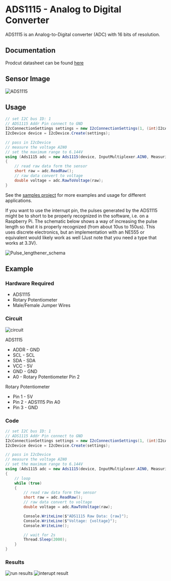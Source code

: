 # ADS1115 - Analog to Digital Converter

ADS1115 is an Analog-to-Digital converter (ADC) with 16 bits of resolution.

## Documentation 

Prodcut datasheet can be found [here](https://cdn-shop.adafruit.com/datasheets/ads1115.pdf)

## Sensor Image

![ADS1115](sensor.jpg)

## Usage

```C#
// set I2C bus ID: 1
// ADS1115 Addr Pin connect to GND
I2cConnectionSettings settings = new I2cConnectionSettings(1, (int)I2cAddress.GND);
I2cDevice device = I2cDevice.Create(settings);

// pass in I2cDevice
// measure the voltage AIN0
// set the maximum range to 6.144V
using (Ads1115 adc = new Ads1115(device, InputMultiplexer.AIN0, MeasuringRange.FS6144))
{
    // read raw data form the sensor
    short raw = adc.ReadRaw();
    // raw data convert to voltage
    double voltage = adc.RawToVoltage(raw);
}
```

See the [samples project](./samples) for more examples and usage for different applications. 

If you want to use the interrupt pin, the pulses generated by the ADS1115 might be to short to be properly recognized in the software, i.e. on a Raspberry Pi. The schematic below shows a way of increasing the pulse length so that it is properly recognized (from about 10us to 150us). This uses discrete electronics, but an implementation with an NE555 or equivalent would likely work as well (Just note that you need a type that works at 3.3V). 

![Pulse_lengthener_schema](Pulse_lengthener_schema.png)

## Example

### Hardware Required

* ADS1115
* Rotary Potentiometer
* Male/Female Jumper Wires

### Circuit

![circuit](ADS1115_circuit_bb.png)

ADS1115
* ADDR - GND
* SCL - SCL
* SDA - SDA
* VCC - 5V
* GND - GND
* A0 - Rotary Potentiometer Pin 2

Rotary Potentiometer
* Pin 1 - 5V
* Pin 2 - ADS1115 Pin A0
* Pin 3 - GND

### Code

```C#
// set I2C bus ID: 1
// ADS1115 Addr Pin connect to GND
I2cConnectionSettings settings = new I2cConnectionSettings(1, (int)I2cAddress.GND);
I2cDevice device = I2cDevice.Create(settings);

// pass in I2cDevice
// measure the voltage AIN0
// set the maximum range to 6.144V
using (Ads1115 adc = new Ads1115(device, InputMultiplexer.AIN0, MeasuringRange.FS6144))
{
    // loop
    while (true)
    {
        // read raw data form the sensor
        short raw = adc.ReadRaw();
        // raw data convert to voltage
        double voltage = adc.RawToVoltage(raw);

        Console.WriteLine($"ADS1115 Raw Data: {raw}");
        Console.WriteLine($"Voltage: {voltage}");
        Console.WriteLine();

        // wait for 2s
        Thread.Sleep(2000);
    }
}
```

### Results

![run results](RunningResult.jpg)
![interupt result](InterruptResult.png)